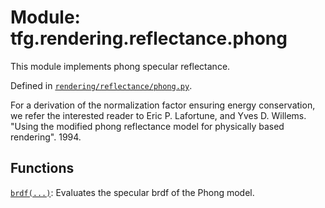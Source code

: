 <div itemscope itemtype="http://developers.google.com/ReferenceObject">
<meta itemprop="name" content="tfg.rendering.reflectance.phong" />
<meta itemprop="path" content="Stable" />
</div>

# Module: tfg.rendering.reflectance.phong

This module implements phong specular reflectance.



Defined in [`rendering/reflectance/phong.py`](https://github.com/tensorflow/graphics/blob/master/tensorflow_graphics/rendering/reflectance/phong.py).

<!-- Placeholder for "Used in" -->

For a derivation of the normalization factor ensuring energy conservation, we
refer the interested reader to
Eric P. Lafortune, and Yves D. Willems.
"Using the modified phong reflectance model for physically based rendering".
1994.

## Functions

[`brdf(...)`](../../../tfg/rendering/reflectance/phong/brdf.md): Evaluates the specular brdf of the Phong model.

